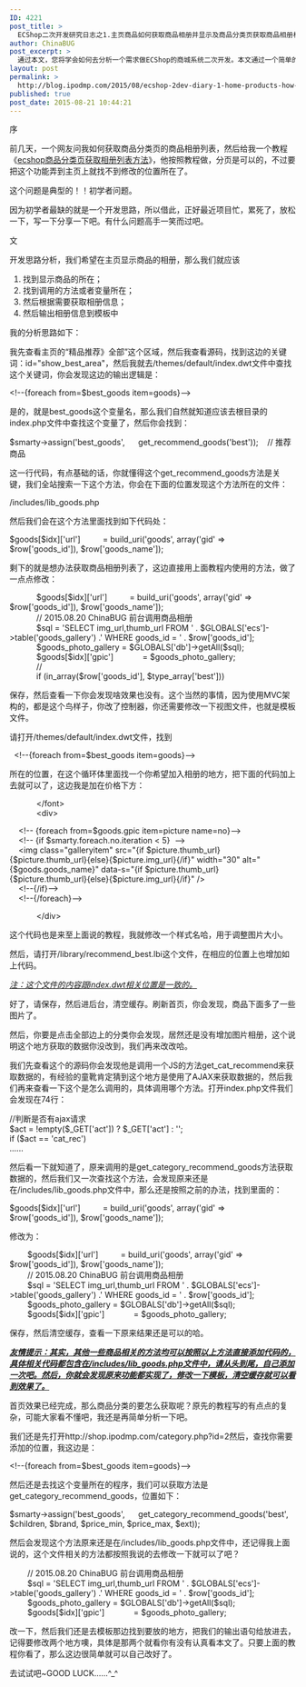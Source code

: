 ```yaml
---
ID: 4221
post_title: >
  ECShop二次开发研究日志之1.主页商品如何获取商品相册并显示及商品分类页获取商品相册相册列表
author: ChinaBUG
post_excerpt: >
  通过本文，您将学会如何去分析一个需求做ECShop的商城系统二次开发。本文通过一个简单的需求：主页商品如何获取商品相册并显示及商品分类页获取商品相册相册列表。来一步步分析如何去做开发。可以说本文是一个二次开发的入门篇，当然，你不懂得语法的话就不算入门篇了。
layout: post
permalink: >
  http://blog.ipodmp.com/2015/08/ecshop-2dev-diary-1-home-products-how-to-get-the-product-album-and-display-and-merchandise-categories-page-to-get-a-list-of-products.html
published: true
post_date: 2015-08-21 10:44:21
---
```

<p>
	序
</p>

<p>
	前几天，一个网友问我如何获取商品分类页的商品相册列表，然后给我一个教程《<a href="http://www.bokee.net/bloggermodule/blog_viewblog.do?id=18350530">ecshop商品分类页获取相册列表方法</a>》，他按照教程做，分页是可以的，不过要把这个功能弄到主页上就找不到修改的位置所在了。
</p>

<p>
	这个问题是典型的！！初学者问题。
</p>

<p>
	因为初学者最缺的就是一个开发思路，所以借此，正好最近项目忙，累死了，放松一下，写一下分享一下吧。有什么问题高手一笑而过吧。
</p>

<p>
	文
</p>

<p>
	开发思路分析，我们希望在主页显示商品的相册，那么我们就应该
</p>

<ol>
	<li>
		找到显示商品的所在；
	</li>
	<li>
		找到调用的方法或者变量所在；
	</li>
	<li>
		然后根据需要获取相册信息；
	</li>
	<li>
		然后输出相册信息到模板中
	</li>
</ol>

<p>
	我的分析思路如下：
</p>

<p>
	我先查看主页的&ldquo;精品推荐》全部&rdquo;这个区域，然后我查看源码，找到这边的关键词：id=&quot;show_best_area&quot;，然后我就去/themes/default/index.dwt文件中查找这个关键词，你会发现这边的输出逻辑是：
</p>

<p>
	&lt;!--{foreach from=$best_goods item=goods}--&gt;
</p>

<p>
	是的，就是best_goods这个变量名，那么我们自然就知道应该去根目录的index.php文件中查找这个变量了，然后你会找到：
</p>

<p>
	$smarty-&gt;assign(&#39;best_goods&#39;,&nbsp;&nbsp;&nbsp;&nbsp;&nbsp; get_recommend_goods(&#39;best&#39;));&nbsp;&nbsp;&nbsp; // 推荐商品
</p>

<p>
	这一行代码，有点基础的话，你就懂得这个get_recommend_goods方法是关键，我们全站搜索一下这个方法，你会在下面的位置发现这个方法所在的文件：
</p>

<p>
	/includes/lib_goods.php
</p>

<p>
	然后我们会在这个方法里面找到如下代码处：
</p>

<p>
	$goods[$idx]['url']&nbsp;&nbsp;&nbsp;&nbsp;&nbsp;&nbsp;&nbsp;&nbsp;&nbsp; = build_uri('goods', array('gid' => $row['goods_id']), $row['goods_name']);
</p>

<p>
	剩下的就是想办法获取商品相册列表了，这边直接用上面教程内使用的方法，做了一点点修改：
</p>

<p>
	&nbsp;&nbsp;&nbsp;&nbsp;&nbsp;&nbsp;&nbsp;&nbsp;&nbsp;&nbsp;&nbsp; $goods[$idx]['url']&nbsp;&nbsp;&nbsp;&nbsp;&nbsp;&nbsp;&nbsp;&nbsp;&nbsp; = build_uri('goods', array('gid' => $row['goods_id']), $row['goods_name']);<br />
	&nbsp;&nbsp; &nbsp;&nbsp;&nbsp; &nbsp;&nbsp;&nbsp; &nbsp;// 2015.08.20 ChinaBUG 前台调用商品相册<br />
	&nbsp;&nbsp; &nbsp;&nbsp;&nbsp; &nbsp;&nbsp;&nbsp; &nbsp;$sql = &#39;SELECT img_url,thumb_url FROM &#39; . $GLOBALS['ecs']->table('goods_gallery') .' WHERE goods_id = ' . $row['goods_id'];<br />
	&nbsp;&nbsp; &nbsp;&nbsp;&nbsp; &nbsp;&nbsp;&nbsp; &nbsp;$goods_photo_gallery = $GLOBALS['db']-&gt;getAll($sql);<br />
	&nbsp;&nbsp; &nbsp;&nbsp;&nbsp; &nbsp;&nbsp;&nbsp; &nbsp;$goods[$idx]['gpic']&nbsp;&nbsp;&nbsp;&nbsp;&nbsp;&nbsp;&nbsp;&nbsp;&nbsp;&nbsp;&nbsp;&nbsp; = $goods_photo_gallery;<br />
	&nbsp;&nbsp; &nbsp;&nbsp;&nbsp; &nbsp;&nbsp;&nbsp; &nbsp;//<br />
	&nbsp;&nbsp;&nbsp;&nbsp;&nbsp;&nbsp;&nbsp;&nbsp;&nbsp;&nbsp;&nbsp; if (in_array($row['goods_id'], $type_array['best']))
</p>

<p>
	保存，然后查看一下你会发现啥效果也没有。这个当然的事情，因为使用MVC架构的，都是这个鸟样子，你改了控制器，你还需要修改一下视图文件，也就是模板文件。
</p>

<p>
	请打开/themes/default/index.dwt文件，找到
</p>

<p>
	&nbsp; &lt;!--{foreach from=$best_goods item=goods}--&gt;
</p>

<p>
	所在的位置，在这个循环体里面找一个你希望加入相册的地方，把下面的代码加上去就可以了，这边我是加在价格下方：
</p>

<p>
	&nbsp;&nbsp; &nbsp;&nbsp;&nbsp; &nbsp;&nbsp;&nbsp; &nbsp;&lt;/font&gt;<br />
	&nbsp;&nbsp; &nbsp;&nbsp;&nbsp; &nbsp;&nbsp;&nbsp; &nbsp;&lt;div&gt;
</p>

<p>
	&nbsp;&nbsp;&nbsp; &lt;!-- {foreach from=$goods.gpic item=picture name=no}--&gt;<br />
	&nbsp;&nbsp;&nbsp; &lt;!-- {if $smarty.foreach.no.iteration &lt; 5}&nbsp; --&gt;<br />
	&nbsp;&nbsp;&nbsp; &lt;img class=&quot;galleryitem&quot; src=&quot;{if $picture.thumb_url}{$picture.thumb_url}{else}{$picture.img_url}{/if}&quot; width=&quot;30&quot; alt=&quot;{$goods.goods_name}&quot; data-s=&quot;{if $picture.thumb_url}{$picture.thumb_url}{else}{$picture.img_url}{/if}&quot; /&gt;<br />
	&nbsp;&nbsp;&nbsp; &lt;!--{/if}--&gt; &nbsp;<br />
	&nbsp;&nbsp;&nbsp; &lt;!--{/foreach}--&gt;
</p>

<p>
	&nbsp;&nbsp; &nbsp;&nbsp;&nbsp; &nbsp;&nbsp;&nbsp; &nbsp;&lt;/div&gt;
</p>

<p>
	这个代码也是来至上面说的教程，我就修改一个样式名哈，用于调整图片大小。
</p>

<p>
	然后，请打开/library/recommend_best.lbi这个文件，在相应的位置上也增加如上代码。
</p>

<p>
	<em><u>注：这个文件的内容跟index.dwt相关位置是一致的。</u></em>
</p>

<p>
	好了，请保存，然后进后台，清空缓存。刷新首页，你会发现，商品下面多了一些图片了。
</p>

<p>
	然后，你要是点击全部边上的分类你会发现，居然还是没有增加图片相册，这个说明这个地方获取的数据你没改到，我们再来改改哈。
</p>

<p>
	我们先查看这个的源码你会发现他是调用一个JS的方法get_cat_recommend来获取数据的，有经验的童靴肯定猜到这个地方是使用了AJAX来获取数据的，然后我们再来查看一下这个是怎么调用的，具体调用哪个方法。打开index.php文件我们会发现在74行：
</p>

<p>
	//判断是否有ajax请求<br />
	$act = !empty($_GET['act']) ? $_GET['act'] : &#39;&#39;;<br />
	if ($act == &#39;cat_rec&#39;)<br />
	......
</p>

<p>
	然后看一下就知道了，原来调用的是get_category_recommend_goods方法获取数据的，然后我们又一次查找这个方法，会发现原来还是在/includes/lib_goods.php文件中，那么还是按照之前的办法，找到里面的：
</p>

<p>
	$goods[$idx]['url']&nbsp;&nbsp;&nbsp;&nbsp;&nbsp;&nbsp;&nbsp;&nbsp;&nbsp; = build_uri('goods', array('gid' => $row['goods_id']), $row['goods_name']);
</p>

<p>
	修改为：
</p>

<p>
	&nbsp;&nbsp; &nbsp;&nbsp;&nbsp; &nbsp;$goods[$idx]['url']&nbsp;&nbsp;&nbsp;&nbsp;&nbsp;&nbsp;&nbsp;&nbsp;&nbsp; = build_uri('goods', array('gid' => $row['goods_id']), $row['goods_name']);<br />
	&nbsp;&nbsp; &nbsp;&nbsp;&nbsp; &nbsp;// 2015.08.20 ChinaBUG 前台调用商品相册<br />
	&nbsp;&nbsp; &nbsp;&nbsp;&nbsp; &nbsp;$sql = &#39;SELECT img_url,thumb_url FROM &#39; . $GLOBALS['ecs']->table('goods_gallery') .' WHERE goods_id = ' . $row['goods_id'];<br />
	&nbsp;&nbsp; &nbsp;&nbsp;&nbsp; &nbsp;$goods_photo_gallery = $GLOBALS['db']-&gt;getAll($sql);<br />
	&nbsp;&nbsp; &nbsp;&nbsp;&nbsp; &nbsp;$goods[$idx]['gpic']&nbsp;&nbsp;&nbsp;&nbsp;&nbsp;&nbsp;&nbsp;&nbsp;&nbsp;&nbsp;&nbsp;&nbsp; = $goods_photo_gallery;
</p>

<p>
	保存，然后清空缓存，查看一下原来结果还是可以的哈。
</p>

<p>
	<u><em><strong>友情提示：其实，其他一些商品相关的方法均可以按照以上方法直接添加代码的，具体相关代码都包含在/includes/lib_goods.php文件中，请从头到尾，自己添加一次吧。然后，你就会发现原来功能都实现了，修改一下模板，清空缓存就可以看到效果了。</strong></em></u>
</p>

<p>
	首页效果已经完成，那么商品分类的要怎么获取呢？原先的教程写的有点点的复杂，可能大家看不懂吧，我还是再简单分析一下吧。
</p>

<p>
	我们还是先打开http://shop.ipodmp.com/category.php?id=2然后，查找你需要添加的位置，我这边是：
</p>

<p>
	&lt;!--{foreach from=$best_goods item=goods}--&gt;
</p>

<p>
	然后还是去找这个变量所在的程序，我们可以获取方法是get_category_recommend_goods，位置如下：
</p>

<p>
	$smarty-&gt;assign(&#39;best_goods&#39;,&nbsp;&nbsp;&nbsp;&nbsp;&nbsp; get_category_recommend_goods(&#39;best&#39;, $children, $brand, $price_min, $price_max, $ext));
</p>

<p>
	然后会发现这个方法原来还是在/includes/lib_goods.php文件中，还记得我上面说的，这个文件相关的方法都按照我说的去修改一下就可以了吧？
</p>

<p>
	&nbsp;&nbsp; &nbsp;&nbsp;&nbsp;&nbsp; // 2015.08.20 ChinaBUG 前台调用商品相册<br />
	&nbsp;&nbsp; &nbsp;&nbsp;&nbsp; &nbsp;$sql = &#39;SELECT img_url,thumb_url FROM &#39; . $GLOBALS['ecs']->table('goods_gallery') .' WHERE goods_id = ' . $row['goods_id'];<br />
	&nbsp;&nbsp; &nbsp;&nbsp;&nbsp; &nbsp;$goods_photo_gallery = $GLOBALS['db']-&gt;getAll($sql);<br />
	&nbsp;&nbsp; &nbsp;&nbsp;&nbsp; &nbsp;$goods[$idx]['gpic']&nbsp;&nbsp;&nbsp;&nbsp;&nbsp;&nbsp;&nbsp;&nbsp;&nbsp;&nbsp;&nbsp;&nbsp; = $goods_photo_gallery;
</p>

<p>
	改一下，然后我们还是去模板那边找到要放的地方，把我们的输出语句给放进去，记得要修改两个地方噢，具体是那两个就看你有没有认真看本文了。只要上面的教程你看了，那么这边很简单就可以自己改好了。
</p>

<p>
	去试试吧~GOOD LUCK......^_^
</p>